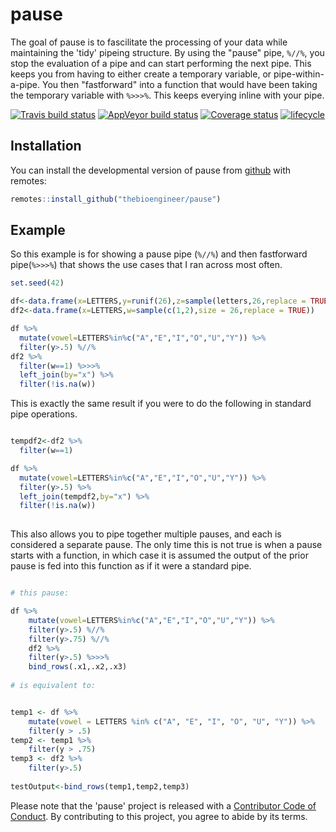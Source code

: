 # pause

The goal of pause is to fascilitate the processing of your data while maintaining the 'tidy' pipeing structure. By using the "pause" pipe, `%//%`, you stop the evaluation of a pipe and can start performing the next pipe. This keeps you from having to either create a temporary variable, or pipe-within-a-pipe. You then "fastforward" into a function that would have been taking the temporary variable with `%>>>%`. This keeps everying inline with your pipe.

[![Travis build status](https://travis-ci.org/thebioengineer/pause.svg?branch=master)](https://travis-ci.org/thebioengineer/pause)
[![AppVeyor build status](https://ci.appveyor.com/api/projects/status/github/thebioengineer/pause?branch=master&svg=true)](https://ci.appveyor.com/project/thebioengineer/pause)
[![Coverage status](https://codecov.io/gh/thebioengineer/pause/branch/master/graph/badge.svg)](https://codecov.io/github/thebioengineer/pause?branch=master)
[![lifecycle](https://img.shields.io/badge/lifecycle-experimental-orange.svg)](https://www.tidyverse.org/lifecycle/#experimental)

## Installation

You can install the developmental version of pause from [github](https://github.com/thebioengineer/pause) with remotes:

``` r
remotes::install_github("thebioengineer/pause")
```

## Example

So this example is for showing a pause pipe (`%//%`) and then fastforward pipe(`%>>>%`) that shows the use cases that I ran across most often. 

``` r
set.seed(42)

df<-data.frame(x=LETTERS,y=runif(26),z=sample(letters,26,replace = TRUE))
df2<-data.frame(x=LETTERS,w=sample(c(1,2),size = 26,replace = TRUE))

df %>%
  mutate(vowel=LETTERS%in%c("A","E","I","O","U","Y")) %>%
  filter(y>.5) %//%
df2 %>%
  filter(w==1) %>>>%
  left_join(by="x") %>%
  filter(!is.na(w))

```
This is exactly the same result if you were to do the following in standard pipe operations.

``` r

tempdf2<-df2 %>% 
  filter(w==1)

df %>%
  mutate(vowel=LETTERS%in%c("A","E","I","O","U","Y")) %>%
  filter(y>.5) %>% 
  left_join(tempdf2,by="x") %>%
  filter(!is.na(w))
  
```

This also allows you to pipe together multiple pauses, and each is considered a separate pause. The only time this is not true is when a pause starts with a function, in which case it is assumed the output of the prior pause is fed into this function as if it were a standard pipe.

``` r

# this pause:

df %>%
    mutate(vowel=LETTERS%in%c("A","E","I","O","U","Y")) %>%
    filter(y>.5) %//%
    filter(y>.75) %//%
    df2 %>%
    filter(y>.5) %>>>%
    bind_rows(.x1,.x2,.x3)
    
# is equivalent to:


temp1 <- df %>%
    mutate(vowel = LETTERS %in% c("A", "E", "I", "O", "U", "Y")) %>%
    filter(y > .5)
temp2 <- temp1 %>%
    filter(y > .75)
temp3 <- df2 %>%
    filter(y>.5)
    
testOutput<-bind_rows(temp1,temp2,temp3)
```

Please note that the 'pause' project is released with a [Contributor Code of Conduct](CODE_OF_CONDUCT.md). By contributing to this project, you agree to abide by its terms.
